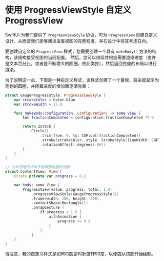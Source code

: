 使用 ProgressViewStyle 自定义 ProgressView
===

SwiftUI 为我们提供了 `ProgressViewStyle` 协议，可为 `ProgressView` 创建自定义设计，从而使我们能够阅读进度视图的完整程度，并在设计中将其考虑在内。

要创建自定义的 `ProgressView` 样式，您需要创建一个具有 `makeBody()` 方法的结构，该结构接受视图的当前配置。 然后，您可以继续并根据需要渲染进度（也许是文本百分比，或者是不断增大的圆圈，依此类推），然后返回完成的布局以进行渲染。

为了说明这一点，下面是一种自定义样式，该样式创建了一个量规，将进度显示为笔划的圆圈，并随着进度的增加而逐渐完善：

```swift
struct GaugeProgressStyle: ProgressViewStyle {
    var strokeColor = Color.blue
    var strokeWidth = 25.0

    func makeBody(configuration: Configuration) -> some View {
        let fractionCompleted = configuration.fractionCompleted ?? 0

        return ZStack {
            Circle()
                .trim(from: 0, to: CGFloat(fractionCompleted))
                .stroke(strokeColor, style: StrokeStyle(lineWidth: CGFloat(strokeWidth), lineCap: .round))
                .rotationEffect(.degrees(-90))
        }
    }
}

// 允许您通过点击手势调整进度的视图
struct ContentView: View {
    @State private var progress = 0.2

    var body: some View {
        ProgressView(value: progress, total: 1.0)
            .progressViewStyle(GaugeProgressStyle())
            .frame(width: 200, height: 200)
            .contentShape(Rectangle())
            .onTapGesture {
                if progress < 1.0 {
                    withAnimation {
                        progress += 0.2
                    }
                }
            }
    }
}
```

请注意，我的自定义样式是如何将圆逆时针旋转90度，以便圆从顶部开始绘制。